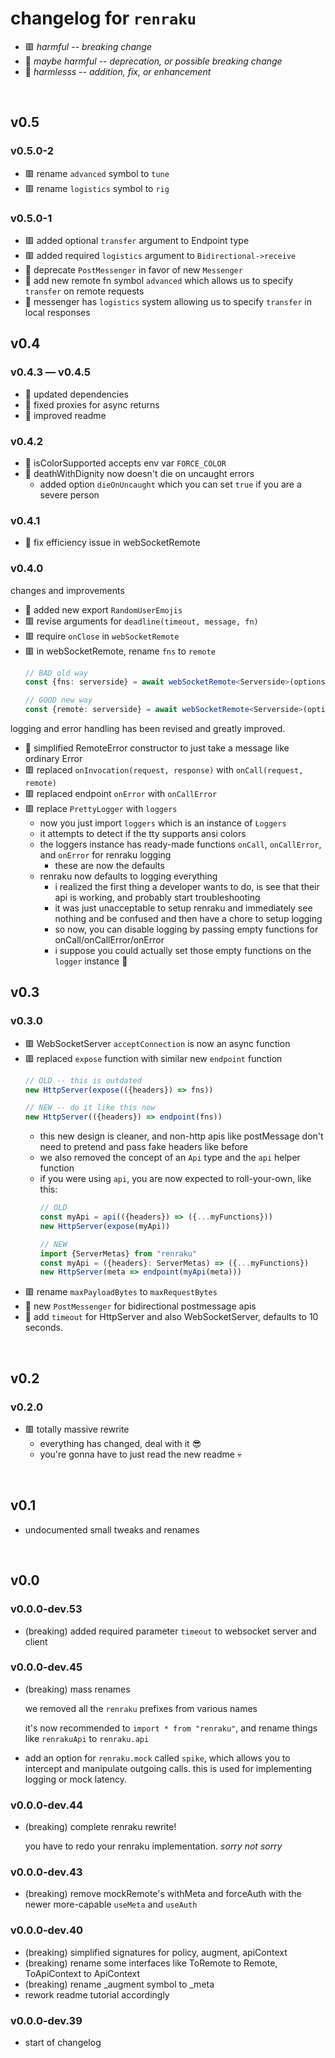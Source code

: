 
# changelog for `renraku`

- 🟥 *harmful -- breaking change*
- 🔶 *maybe harmful -- deprecation, or possible breaking change*
- 🍏 *harmlesss -- addition, fix, or enhancement*

<br/>

## v0.5

### v0.5.0-2
- 🟥 rename `advanced` symbol to `tune`
- 🟥 rename `logistics` symbol to `rig`

### v0.5.0-1
- 🟥 added optional `transfer` argument to Endpoint type
- 🟥 added required `logistics` argument to `Bidirectional->receive`
- 🔶 deprecate `PostMessenger` in favor of new `Messenger`
- 🍏 add new remote fn symbol `advanced` which allows us to specify `transfer` on remote requests
- 🍏 messenger has `logistics` system allowing us to specify `transfer` in local responses

## v0.4

### v0.4.3 — v0.4.5
- 🍏 updated dependencies
- 🍏 fixed proxies for async returns
- 🍏 improved readme

### v0.4.2
- 🍏 isColorSupported accepts env var `FORCE_COLOR`
- 🍏 deathWithDignity now doesn't die on uncaught errors
  -  added option `dieOnUncaught` which you can set `true` if you are a severe person

### v0.4.1
- 🍏 fix efficiency issue in webSocketRemote

### v0.4.0
changes and improvements
- 🍏 added new export `RandomUserEmojis`
- 🟥 revise arguments for `deadline(timeout, message, fn)`
- 🟥 require `onClose` in `webSocketRemote`
- 🟥 in webSocketRemote, rename `fns` to `remote`
  ```ts
  // BAD old way
  const {fns: serverside} = await webSocketRemote<Serverside>(options)

  // GOOD new way
  const {remote: serverside} = await webSocketRemote<Serverside>(options)
  ```

logging and error handling has been revised and greatly improved.
- 🔶 simplified RemoteError constructor to just take a message like ordinary Error
- 🟥 replaced `onInvocation(request, response)` with `onCall(request, remote)`
- 🟥 replaced endpoint `onError` with `onCallError`
- 🟥 replace `PrettyLogger` with `loggers`
  - now you just import `loggers` which is an instance of `Loggers`
  - it attempts to detect if the tty supports ansi colors
  - the loggers instance has ready-made functions `onCall`, `onCallError`, and `onError` for renraku logging
    - these are now the defaults
  - renraku now defaults to logging everything
    - i realized the first thing a developer wants to do, is see that their api is working, and probably start troubleshooting
    - it was just unacceptable to setup renraku and immediately see nothing and be confused and then have a chore to setup logging
    - so now, you can disable logging by passing empty functions for onCall/onCallError/onError
    - i suppose you could actually set those empty functions on the `logger` instance 🤔

## v0.3

### v0.3.0

- 🟥 WebSocketServer `acceptConnection` is now an async function
- 🟥 replaced `expose` function with similar new `endpoint` function
  ```ts
  // OLD -- this is outdated
  new HttpServer(expose(({headers}) => fns))

  // NEW -- do it like this now
  new HttpServer(({headers}) => endpoint(fns))
  ```
  - this new design is cleaner, and non-http apis like postMessage don't need to pretend and pass fake headers like before
  - we also removed the concept of an `Api` type and the `api` helper function
  - if you were using `api`, you are now expected to roll-your-own, like this:
    ```ts
    // OLD
    const myApi = api(({headers}) => ({...myFunctions}))
    new HttpServer(expose(myApi))

    // NEW
    import {ServerMetas} from "renraku"
    const myApi = ({headers}: ServerMetas) => ({...myFunctions})
    new HttpServer(meta => endpoint(myApi(meta)))
    ```
- 🟥 rename `maxPayloadBytes` to `maxRequestBytes`
- 🍏 new `PostMessenger` for bidirectional postmessage apis
- 🍏 add `timeout` for HttpServer and also WebSocketServer, defaults to 10 seconds.

<br/>

## v0.2

### v0.2.0

- 🟥 totally massive rewrite
  - everything has changed, deal with it 😎
  - you're gonna have to just read the new readme 💀

<br/>

## v0.1

- undocumented small tweaks and renames

<br/>

## v0.0

### v0.0.0-dev.53

- (breaking) added required parameter `timeout` to websocket server and client

### v0.0.0-dev.45

- (breaking) mass renames

  we removed all the `renraku` prefixes from various names

  it's now recommended to `import * from "renraku"`, and rename things like `renrakuApi` to `renraku.api`

- add an option for `renraku.mock` called `spike`, which allows you to intercept and manipulate outgoing calls. this is used for implementing logging or mock latency.

### v0.0.0-dev.44

- (breaking) complete renraku rewrite!

  you have to redo your renraku implementation. *sorry not sorry*

### v0.0.0-dev.43

- (breaking) remove mockRemote's withMeta and forceAuth with the newer more-capable `useMeta` and `useAuth`

### v0.0.0-dev.40

- (breaking) simplified signatures for policy, augment, apiContext
- (breaking) rename some interfaces like ToRemote to Remote, ToApiContext to ApiContext
- (breaking) rename _augment symbol to _meta
- rework readme tutorial accordingly

### v0.0.0-dev.39

- start of changelog

